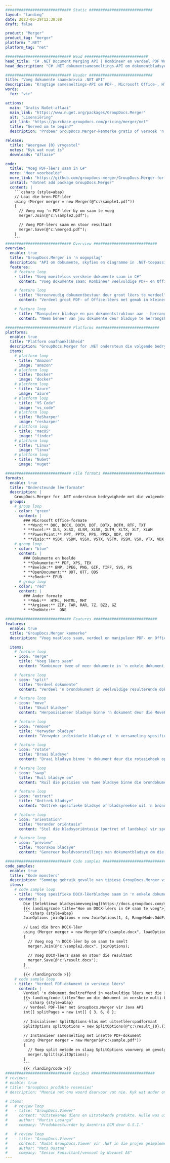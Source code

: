 ```yaml
---
############################# Static ############################
layout: "landing"
date: 2023-06-29T12:38:08
draft: false

product: "Merger"
product_tag: "merger"
platform: ".NET"
platform_tag: "net"

############################# Head ############################
head_title: "C# .NET Document Merging API | Kombineer en verdeel PDF Word Excel EPUB"
head_description: "C# .NET dokumentsamesmeltings-API om dokumentbladsye van PDF, Microsoft Word, Excel, aanbiedings, Visio en beeldformate te kombineer, te verdeel, om te ruil of te verwyder."

############################# Header ############################
title: "Voeg dokumente saam<br>via .NET API"
description: "Kragtige samesmeltings-API om PDF-, Microsoft Office-, HTML- en beeldlêers te manipuleer."
words:
  for: "vir"

actions:
  main: "Gratis NuGet-aflaai"
  main_link: "https://www.nuget.org/packages/GroupDocs.Merger"
  alt: "Lisensiëring"
  alt_link: "https://purchase.groupdocs.com/pricing/merger/net"
  title: "Gereed om te begin?"
  description: "Probeer GroupDocs.Merger-kenmerke gratis of versoek 'n lisensie"

release:
  title: "Weergawe {0} vrygestel"
  notes: "Kyk wat nuut is"
  downloads: "Aflaaie"

code:
  title: "Voeg PDF-lêers saam in C#"
  more: "Meer voorbeelde"
  more_link: "https://github.com/groupdocs-merger/GroupDocs.Merger-for-.NET"
  install: "dotnet add package GroupDocs.Merger"
  content: |
    ```csharp {style=abap}   
    // Laai die bron-PDF-lêer
    using (Merger merger = new Merger(@"c:\sample1.pdf"))
    {
      // Voeg nog 'n PDF-lêer by om saam te voeg
      merger.Join(@"c:\sample2.pdf");

      // Voeg PDF-lêers saam en stoor resultaat
      merger.Save(@"c:\merged.pdf");
    }
    ```
############################# Overview ############################
overview:
  enable: true
  title: "GroupDocs.Merger in 'n oogopslag"
  description: "API om dokumente, skyfies en diagramme in .NET-toepassings te kombineer, verdeel, ruil, knip of verwyder"
  features:
    # feature loop
    - title: "Voeg moeiteloos verskeie dokumente saam in C#"
      content: "Voeg dokumente saam: Kombineer veelvuldige PDF- en Office-lêers naatloos in 'n enkele dokument, met ondersteuning vir 'n wye verskeidenheid formate. GroupDocs.Merger vir .NET maak dokumentsamesmelting vinnig en moeitevry."

    # feature loop
    - title: "Vereenvoudig dokumentbestuur deur groot lêers te verdeel"
      content: "Verdeel groot PDF- of Office-lêers met gemak in kleiner, meer hanteerbare dele. GroupDocs.Merger vir .NET stel jou in staat om dokumente te verdeel op grond van spesifieke bladsye, reekse, of selfs individuele bladsye moeiteloos te onttrek."

    # feature loop
    - title: "Manipuleer bladsye en pas dokumentstruktuur aan - herrangskik, ruil om of verwyder"
      content: "Neem beheer van jou dokumente deur bladsye te herrangskik, ongewenste bladsye te verwyder of nuwes by te voeg. GroupDocs.Merger for .NET bemagtig jou om dokumentstruktuur te manipuleer, wat jou toelaat om jou lêers aan te pas en aan te pas volgens jou spesifieke behoeftes."

############################# Platforms ############################
platforms:
  enable: true
  title: "Platform onafhanklikheid"
  description: "GroupDocs.Merger for .NET ondersteun die volgende bedryfstelsels, raamwerke en pakketbestuurders"
  items:
    # platform loop
    - title: "Amazon"
      image: "amazon"
    # platform loop
    - title: "Docker"
      image: "docker"
    # platform loop
    - title: "Azure"
      image: "azure"
    # platform loop
    - title: "VS Code"
      image: "vs_code"
    # platform loop
    - title: "ReSharper"
      image: "resharper"
    # platform loop
    - title: "macOS"
      image: "finder"
    # platform loop
    - title: "Linux"
      image: "linux"
    # platform loop
    - title: "NuGet"
      image: "nuget"

############################# File formats ############################
formats:
  enable: true
  title: "Ondersteunde lêerformate"
  description: |
    GroupDocs.Merger for .NET ondersteun bedrywighede met die volgende [dokumentlêerformate](https://docs.groupdocs.com/merger/net/supported-document-formats/).
  groups:
    # group loop
    - color: "green"
      content: |
        ### Microsoft Office-formate
        * **Word:** DOC, DOCX, DOCM, DOT, DOTX, DOTM, RTF, TXT
        * **Excel:** XLS, XLSX, XLSM, XLSB, XLTM, XLTX, XLT, XLAM
        * **PowerPoint:** PPT, PPTX, PPS, PPSX, ODP, OTP
        * **Visio:** VSDX, VSDM, VSSX, VSTX, VSTM, VSSM, VSX, VTX, VDX
    # group loop
    - color: "blue"
      content: |
        ### Dokumente en beelde
        * **Dokumente:** PDF, XPS, TEX
        * **Beelde:** BMP, JPEG, PNG, GIF, TIFF, SVG, PS
        * **OpenDocument:** ODT, OTT, ODS
        * **eBook:** EPUB
      # group loop
    - color: "red"
      content: |
        ### Ander formate
        * **Web:**  HTML, MHTML, MHT
        * **Argiewe:** ZIP, TAR, RAR, 7Z, BZ2, GZ
        * **OneNote:**  ONE

############################# Features ############################
features:
  enable: true
  title: "GroupDocs.Merger kenmerke"
  description: "Voeg naatloos saam, verdeel en manipuleer PDF- en Office-dokumente"

  items:
    # feature loop
    - icon: "merge"
      title: "Voeg lêers saam"
      content: "Kombineer twee of meer dokumente in 'n enkele dokument, en voeg spesifieke bladsye of bladsyreekse van veelvuldige brondokumente saam."

    # feature loop
    - icon: "split"
      title: "Verdeel dokumente"
      content: "Verdeel 'n brondokument in veelvuldige resulterende dokumente deur die split-bewerking te gebruik."

    # feature loop
    - icon: "move"
      title: "Skuif bladsye"
      content: "Herposisioneer bladsye binne 'n dokument deur die MovePage-funksie te gebruik."

    # feature loop
    - icon: "remove"
      title: "Verwyder bladsye"
      content: "Verwyder individuele bladsye of 'n versameling spesifieke bladsynommers uit die brondokument."

    # feature loop
    - icon: "rotate"
      title: "Draai bladsye"
      content: "Draai bladsye binne 'n dokument deur die rotasiehoek op 90, 180 of 270 grade te stel deur die RotatePages-bewerking te gebruik."

    # feature loop
    - icon: "swap"
      title: "Ruil bladsye om"
      content: "Ruil die posisies van twee bladsye binne die brondokument uit en skep 'n nuwe dokument met omgeruilde bladsyposisies."

    # feature loop
    - icon: "extract"
      title: "Onttrek bladsye"
      content: "Onttrek spesifieke bladsye of bladsyreekse uit 'n brondokument en genereer 'n nuwe dokument wat slegs die geselekteerde bladsye bevat."

    # feature loop
    - icon: "orientation"
      title: "Verander oriëntasie"
      content: "Stel die bladsyoriëntasie (portret of landskap) vir spesifieke of alle bladsye van die dokument deur die ChangeOrientation-bewerking te gebruik."

    # feature loop
    - icon: "preview"
      title: "Voorskou bladsye"
      content: "Genereer beeldvoorstellings van dokumentbladsye om die inhoud en struktuur beter te verstaan. Maak voorskoue van alle of net spesifieke bladsye."

############################# Code samples ############################
code_samples:
  enable: true
  title: "Kode monsters"
  description: "Sommige gebruik gevalle van tipiese GroupDocs.Merger vir .NET-bedrywighede"
  items:
    # code sample loop
    - title: "Voeg spesifieke DOCX-lêerbladsye saam in 'n enkele dokument"
      content: |
        Die [Selektiewe bladsysamevoeging](https://docs.groupdocs.com/merger/net/merge-pages-from-various-documents/)-kenmerk laat jou toe om slegs die verlangde inhoud uit elke lêer te onttrek en saam te voeg. Hier is 'n voorbeeld van hoe om selektiewe bladsysamevoeging met C# te bewerkstellig:
        {{< landing/code title="Hoe om DOCX-lêers in C# saam te voeg">}}
        ```csharp {style=abap}   
        JoinOptions joinOptions = new JoinOptions(1, 4, RangeMode.OddPages);
        
        // Laai die bron DOCX-lêer
        using (Merger merger = new Merger(@"c:\sample.docx", loadOptions))
        {
          // Voeg nog 'n DOCX-lêer by om saam te smelt
          merger.Join(@"c:\sample2.docx", joinOptions);
          
          // Voeg DOCX-lêers saam en stoor die resultaat
          merger.Save(@"c:\result.docx");
        }
        ```
        {{< /landing/code >}}
    # code sample loop
    - title: "Verdeel PDF-dokument in verskeie lêers"
      content: |
        Verdeel 'n dokument doeltreffend in veelvuldige lêers met die [Split Document](https://docs.groupdocs.com/merger/net/split-document/)-kenmerk wat die proses van bestuur en onttrekking van spesifieke afdelings of bladsye uit groot dokumente vergemaklik. Dit laat jou toe om dokumente in kleiner dele te verdeel op grond van verskeie kriteria - volgens bladsyreeks, volgens begin-/eindbladsye, volgens onewe/ewe bladsynommers, ens.
        {{< landing/code title="Hoe om die dokument in verskeie multi-bladsy dokumente te verdeel">}}
        ```csharp {style=abap}   
        // Verdeel PDF-lêer met GroupDocs.Merger vir Java API
        int[] splitPages = new int[] { 3, 6, 8 };
        
        // Inisialiseer SplitOptions-klas met uitsetlêerspadformaat
        SplitOptions splitOptions = new SplitOptions(@"c:\result_{0}.{1}", splitPages, SplitMode.Interval);
        
        // Instansieer samesmelting met insette PDF-dokument
        using (Merger merger = new Merger(@"c:\sample.pdf"))
        {
          // Roep split metode en slaag SplitOptions voorwerp om gevolglike dokumente te stoor
          merger.Split(splitOptions);
        }  
        ```
        {{< /landing/code >}}
############################# Reviews ############################
# reviews:
# enable: true
# title: "GroupDocs produkte resensies"
# description: "Moenie net ons woord daarvoor vat nie. Kyk wat ander ontwikkelaars oor ons API's sê"

# items:
#   # review loop
#   - title: "GroupDocs.Viewer"
#     content: "Uitstekende diens en uitstekende produkte. Hulle was uiters behulpsaam en reageer tydens die GroupDocs.Viewer vir .NET implementeringsproses, kan hulle nie sterk genoeg aanbeveel nie."
#     author: "Martin Lasarga"
#     company: "Produkbestuurder by Axentria ECM deur G.S.I."

#   # review loop
#   - title: "GroupDocs.Viewer"
#     content: "Nadat GroupDocs.Viewer vir .NET in die projek geïmplementeer en gebruik is, lyk dit of dit baie goed werk. Ek het met baie dokumente getoets en tot dusver so goed. Alles wat ek daarna gegooi het, word mooi weergegee en lyk net so goed soos in 'n PDF-kyker of MS Word."
#     author: "Mats Oustad"
#     company: "Senior konsultant/vennoot by Novanet AS"
---
```

